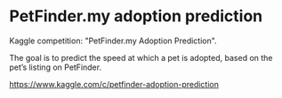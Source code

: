 # PetFinder.my adoption prediction

Kaggle competition: "PetFinder.my Adoption Prediction".

The goal is to predict the speed at which a pet is adopted, based on the pet’s listing on PetFinder.

https://www.kaggle.com/c/petfinder-adoption-prediction
